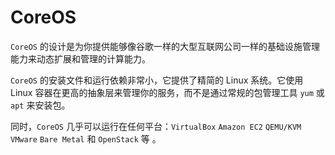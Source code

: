 # CoreOS

`CoreOS` 的设计是为你提供能够像谷歌一样的大型互联网公司一样的基础设施管理能力来动态扩展和管理的计算能力。

`CoreOS` 的安装文件和运行依赖非常小，它提供了精简的 Linux 系统。它使用 Linux 容器在更高的抽象层来管理你的服务，而不是通过常规的包管理工具 `yum` 或 `apt` 来安装包。

同时，`CoreOS` 几乎可以运行在任何平台：`VirtualBox` `Amazon EC2` `QEMU/KVM` `VMware` `Bare Metal` 和 `OpenStack` 等 。
